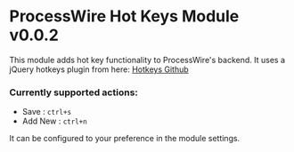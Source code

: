 # ProcessWire Hot Keys Module v0.0.2

This module adds hot key functionality to ProcessWire's backend.
It uses a jQuery hotkeys plugin from here: [Hotkeys Github](https://github.com/jeresig/jquery.hotkeys)

### Currently supported actions:

* Save : `ctrl+s`
* Add New : `ctrl+n`

It can be configured to your preference in the module settings.